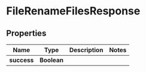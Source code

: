 

# FileRenameFilesResponse


## Properties

| Name | Type | Description | Notes |
|------------ | ------------- | ------------- | -------------|
|**success** | **Boolean** |  |  |



